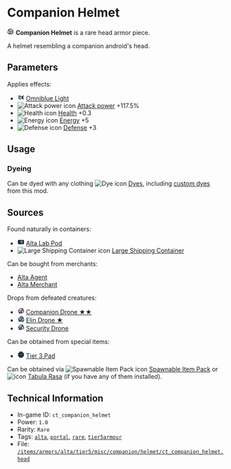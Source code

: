 # Companion Helmet

<img src="https://raw.githubusercontent.com/Ceterai/Enternia/main/items/armors/alta/tier5/misc/companion/helmet/icon.png" alt="Companion Helmet icon" loading="lazy" width="auto" height="16px"/> **Companion Helmet** is a rare head armor piece.

A helmet resembling a companion android's head.

## Parameters

Applies effects:

- <img src="https://raw.githubusercontent.com/Ceterai/Enternia/main/stats/effects/ct_omniblue_light/ct_omniblue_light.png" alt="Omniblue Light icon" loading="lazy" width="auto" height="16px"/> [Omniblue Light](https://ceterai.github.io/MyEnternia/Wiki/OmniblueLight)
- <img src="https://starbounder.org/mediawiki/images/d/d0/Power_Icon.png" alt="Attack power icon" loading="lazy" width="15px" height="15px"/> [Attack power](https://starbounder.org/Attack_power) +117.5%
- <img src="https://starbounder.org/mediawiki/images/4/44/Health_Icon.png" alt="Health icon" loading="lazy" width="15px" height="15px"/> [Health](https://starbounder.org/Health) +0.3
- <img src="https://starbounder.org/mediawiki/images/a/a3/Energy_Icon.png" alt="Energy icon" loading="lazy" width="15px" height="15px"/> [Energy](https://starbounder.org/Energy) +5
- <img src="https://starbounder.org/mediawiki/images/c/c8/Armor_Icon.png" alt="Defense icon" loading="lazy" width="15px" height="15px"/> [Defense](https://starbounder.org/Defense) +3

## Usage

### Dyeing

Can be dyed with any clothing <img src="https://starbounder.org/mediawiki/images/c/cf/Dye_Remover.png" alt="Dye icon" width="8" height="12"/> [Dyes](https://starbounder.org/Dye), including [custom dyes](https://ceterai.github.io/MyEnternia/Wiki/Dyes) from this mod.

## Sources

Found naturally in containers:

- <img src="https://raw.githubusercontent.com/Ceterai/Enternia/main/objects/alta/lab/pod/icon.png" alt="Alta Lab Pod icon" loading="lazy" width="auto" height="16px"/> [Alta Lab Pod](https://ceterai.github.io/MyEnternia/Wiki/AltaLabPod)
- <img src="https://starbounder.org/mediawiki/images/e/e4/Large_Shipping_Container.png" alt="Large Shipping Container icon" loading="lazy" width="30px" height="12px"/> [Large Shipping Container](https://starbounder.org/Large_Shipping_Container)

Can be bought from merchants:

- [Alta Agent](https://ceterai.github.io/MyEnternia/Wiki/AltaAgent)
- [Alta Merchant](https://ceterai.github.io/MyEnternia/Wiki/AltaMerchant)

Drops from defeated creatures:

- <img src="https://raw.githubusercontent.com/Ceterai/Enternia/main/items/active/alta/spawners/drones/companion.png" alt="Companion Drone ★★ icon" loading="lazy" width="auto" height="16px"/> [Companion Drone ★★](https://ceterai.github.io/MyEnternia/Wiki/CompanionDrone)
- <img src="https://raw.githubusercontent.com/Ceterai/Enternia/main/items/active/alta/spawners/drones/elin.png" alt="Elin Drone ★ icon" loading="lazy" width="auto" height="16px"/> [Elin Drone ★](https://ceterai.github.io/MyEnternia/Wiki/ElinDrone)
- <img src="https://raw.githubusercontent.com/Ceterai/Enternia/main/items/active/alta/spawners/drones/security.png" alt="Security Drone icon" loading="lazy" width="auto" height="16px"/> [Security Drone](https://ceterai.github.io/MyEnternia/Wiki/SecurityDrone)

Can be obtained from special items:

- <img src="https://raw.githubusercontent.com/Ceterai/Enternia/main/items/active/alta/loot/tier3.png" alt="Tier 3 Pad icon" loading="lazy" width="auto" height="16px"/> [Tier 3 Pad](https://ceterai.github.io/MyEnternia/Wiki/Tier3Pad)

Can be obtained via <img src="https://raw.githubusercontent.com/Silverfeelin/Starbound-SpawnableItemPack/master/interface/sip/iconSmall.png" alt="Spawnable Item Pack icon" width="18" height="14"/> [Spawnable Item Pack](https://steamcommunity.com/sharedfiles/filedetails/?id=733665104) or <img src="https://steamuserimages-a.akamaihd.net/ugc/263843960696222713/3EC9A7C005541F7D577EBCB8C5736B4EFC9973D6/" alt="icon" width="8" height="12"/> [Tabula Rasa](https://community.playstarbound.com/resources/the-tabula-rasa.3222/) (if you have any of them installed).

## Technical Information

- In-game ID: `ct_companion_helmet`
- Power: `1.0`
- Rarity: `Rare`
- Tags: [`alta`](https://ceterai.github.io/MyEnternia/Wiki/Tags/Alta), [`portal`](https://ceterai.github.io/MyEnternia/Wiki/Tags/Portal), [`rare`](https://ceterai.github.io/MyEnternia/Wiki/Tags/Rare), [`tier5armour`](https://ceterai.github.io/MyEnternia/Wiki/Tags/Tier5Armour)
- File: [`/items/armors/alta/tier5/misc/companion/helmet/ct_companion_helmet.head`](https://github.com/Ceterai/Enternia/blob/main/items/armors/alta/tier5/misc/companion/helmet/ct_companion_helmet.head)
